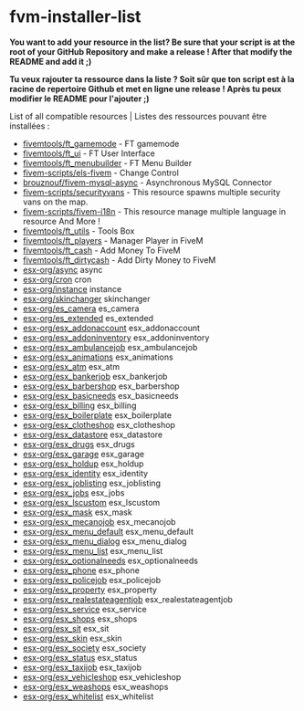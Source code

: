 # fvm-installer-list

**You want to add your resource in the list? Be sure that your script is at the root of your GitHub Repository and make a release ! After that modify the README and add it ;)**

**Tu veux rajouter ta ressource dans la liste ? Soit sûr que ton script est à la racine de repertoire Github et met en ligne une release ! Après tu peux modifier le README pour l'ajouter ;)**

List of all compatible resources | Listes des ressources pouvant être installées : 
- [fivemtools/ft_gamemode](https://github.com/FivemTools/ft_gamemode) - FT gamemode
- [fivemtools/ft_ui](https://github.com/FivemTools/ft_ui) - FT User Interface
- [fivemtools/ft_menubuilder](https://github.com/FivemTools/ft_menuBuilder) - FT Menu Builder
- [fivem-scripts/els-fivem](https://github.com/FiveM-Scripts/ELS-FiveM) - Change Control
- [brouznouf/fivem-mysql-async](https://github.com/brouznouf/fivem-mysql-async) - Asynchronous MySQL Connector
- [fivem-scripts/securityvans](https://github.com/FiveM-Scripts/SecurityVans) - This resource spawns multiple security vans on the map.
- [fivem-scripts/fivem-i18n](https://github.com/FiveM-Scripts/FiveM-i18n) - This resource manage multiple language in resource
And More !
- [fivemtools/ft_utils](https://github.com/FivemTools/ft_utils/tree/v0.1.0) - Tools Box
- [fivemtools/ft_players](https://github.com/FivemTools/ft_players) - Manager Player in FiveM
- [fivemtools/ft_cash](https://github.com/FivemTools/ft_cash) - Add Money To FiveM
- [fivemtools/ft_dirtycash](https://github.com/FivemTools/ft_dirtyCash) - Add Dirty Money to FiveM
- [esx-org/async](https://github.com/esx-org/async) async
- [esx-org/cron](https://github.com/esx-org/cron) cron
- [esx-org/instance](https://github.com/esx-org/instance) instance
- [esx-org/skinchanger](https://github.com/esx-org/skinchanger) skinchanger
- [esx-org/es_camera](https://github.com/esx-org/es_camera) es_camera
- [esx-org/es_extended](https://github.com/esx-org/es_extended) es_extended
- [esx-org/esx_addonaccount](https://github.com/esx-org/esx_addonaccount) esx_addonaccount
- [esx-org/esx_addoninventory](https://github.com/esx-org/esx_addoninventory) esx_addoninventory
- [esx-org/esx_ambulancejob](https://github.com/esx-org/esx_ambulancejob) esx_ambulancejob
- [esx-org/esx_animations](https://github.com/esx-org/esx_animations) esx_animations
- [esx-org/esx_atm](https://github.com/esx-org/esx_atm) esx_atm
- [esx-org/esx_bankerjob](https://github.com/esx-org/esx_bankerjob) esx_bankerjob
- [esx-org/esx_barbershop](https://github.com/esx-org/esx_barbershop) esx_barbershop
- [esx-org/esx_basicneeds](https://github.com/esx-org/esx_basicneeds) esx_basicneeds
- [esx-org/esx_billing](https://github.com/esx-org/esx_billing) esx_billing
- [esx-org/esx_boilerplate](https://github.com/esx-org/esx_boilerplate) esx_boilerplate
- [esx-org/esx_clotheshop](https://github.com/esx-org/esx_clotheshop) esx_clotheshop
- [esx-org/esx_datastore](https://github.com/esx-org/esx_datastore) esx_datastore
- [esx-org/esx_drugs](https://github.com/esx-org/esx_drugs) esx_drugs
- [esx-org/esx_garage](https://github.com/esx-org/esx_garage) esx_garage
- [esx-org/esx_holdup](https://github.com/esx-org/esx_holdup) esx_holdup
- [esx-org/esx_identity](https://github.com/esx-org/esx_identity) esx_identity
- [esx-org/esx_joblisting](https://github.com/esx-org/esx_joblisting) esx_joblisting
- [esx-org/esx_jobs](https://github.com/esx-org/esx_jobs) esx_jobs
- [esx-org/esx_lscustom](https://github.com/esx-org/esx_lscustom) esx_lscustom
- [esx-org/esx_mask](https://github.com/esx-org/esx_mask) esx_mask
- [esx-org/esx_mecanojob](https://github.com/esx-org/esx_mecanojob) esx_mecanojob
- [esx-org/esx_menu_default](https://github.com/esx-org/esx_menu_default) esx_menu_default
- [esx-org/esx_menu_dialog](https://github.com/esx-org/esx_menu_dialog) esx_menu_dialog
- [esx-org/esx_menu_list](https://github.com/esx-org/esx_menu_list) esx_menu_list
- [esx-org/esx_optionalneeds](https://github.com/esx-org/esx_optionalneeds) esx_optionalneeds
- [esx-org/esx_phone](https://github.com/esx-org/esx_phone) esx_phone
- [esx-org/esx_policejob](https://github.com/esx-org/esx_policejob) esx_policejob
- [esx-org/esx_property](https://github.com/esx-org/esx_property) esx_property
- [esx-org/esx_realestateagentjob](https://github.com/esx-org/esx_realestateagentjob) esx_realestateagentjob
- [esx-org/esx_service](https://github.com/esx-org/esx_service) esx_service
- [esx-org/esx_shops](https://github.com/esx-org/esx_shops) esx_shops
- [esx-org/esx_sit](https://github.com/esx-org/esx_sit) esx_sit
- [esx-org/esx_skin](https://github.com/esx-org/esx_skin) esx_skin
- [esx-org/esx_society](https://github.com/esx-org/esx_society) esx_society
- [esx-org/esx_status](https://github.com/esx-org/esx_status) esx_status
- [esx-org/esx_taxijob](https://github.com/esx-org/esx_taxijob) esx_taxijob
- [esx-org/esx_vehicleshop](https://github.com/esx-org/esx_vehicleshop) esx_vehicleshop
- [esx-org/esx_weashops](https://github.com/esx-org/esx_weashops) esx_weashops
- [esx-org/esx_whitelist](https://github.com/esx-org/esx_whitelist) esx_whitelist
